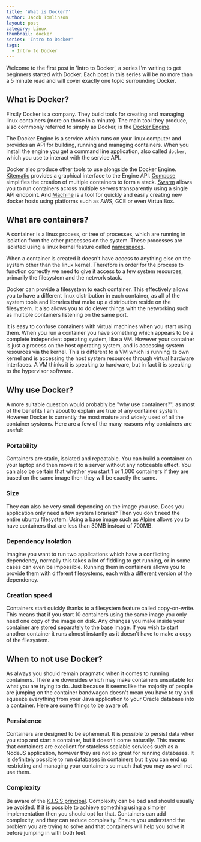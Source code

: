 ```yaml
---
title: 'What is Docker?'
author: Jacob Tomlinson
layout: post
category: Linux
thumbnail: docker
series: 'Intro to Docker'
tags:
  - Intro to Docker
---
```


Welcome to the first post in 'Intro to Docker', a series I'm writing to get beginners started with Docker. Each post in this series will be no more than a 5 minute read and will cover exactly one topic surrounding Docker.

## What is Docker?

Firstly Docker is a company. They build tools for creating and managing linux containers (more on those in a minute). The main tool they produce, also commonly referred to simply as Docker, is the [Docker Engine][docker-engine].

The Docker Engine is a service which runs on your linux computer and provides an API for building, running and managing containers. When you install the engine you get a command line application, also called `docker`, which you use to interact with the service API.

Docker also produce other tools to use alongside the Docker Engine. [Kitematic][kitematic] provides a graphical interface to the Engine API. [Compose][docker-compose] simplifies the creation of multiple containers to form a stack. [Swarm][docker-swarm] allows you to run containers across multiple servers transparently using a single API endpoint. And [Machine][docker-machine] is a tool for quickly and easily creating new docker hosts using platforms such as AWS, GCE or even VirtualBox.

## What are containers?

A container is a linux process, or tree of processes, which are running in isolation from the other processes on the system. These processes are isolated using a linux kernel feature called [namespaces][kernel-namespaces].

When a container is created it doesn't have access to anything else on the system other than the linux kernel. Therefore in order for the process to function correctly we need to give it access to a few system resources, primarily the filesystem and the network stack.

Docker can provide a filesystem to each container. This effectively allows you to have a different linux distribution in each container, as all of the system tools and libraries that make up a distribution reside on the filesystem. It also allows you to do clever things with the networking such as multiple containers listening on the same port.

It is easy to confuse containers with virtual machines when you start using them. When you run a container you have something which appears to be a complete independent operating system, like a VM. However your container is just a process on the host operating system, and is accessing system resources via the kernel. This is different to a VM which is running its own kernel and is accessing the host system resources through virtual hardware interfaces. A VM thinks it is speaking to hardware, but in fact it is speaking to the hypervisor software.

## Why use Docker?

A more suitable question would probably be "why use containers?", as most of the benefits I am about to explain are true of any container system. However Docker is currently the most mature and widely used of all the container systems. Here are a few of the many reasons why containers are useful:

### Portability

Containers are static, isolated and repeatable. You can build a container on your laptop and then move it to a server without any noticeable effect. You can also be certain that whether you start 1 or 1,000 containers if they are based on the same image then they will be exactly the same.

### Size
They can also be very small depending on the image you use. Does you application only need a few system libraries? Then you don't need the entire ubuntu filesystem. Using a base image such as [Alpine][alpine] allows you to have containers that are less than 30MB instead of 700MB.

### Dependency isolation

Imagine you want to run two applications which have a conflicting dependency, normally this takes a lot of fiddling to get running, or in some cases can even be impossible. Running them in containers allows you to provide them with different filesystems, each with a different version of the dependency.

### Creation speed

Containers start quickly thanks to a filesystem feature called copy-on-write. This means that if you start 10 containers using the same image you only need one copy of the image on disk. Any changes you make inside your container are stored separately to the base image. If you wish to start another container it runs almost instantly as it doesn't have to make a copy of the filesystem.

## When to not use Docker?

As always you should remain pragmatic when it comes to running containers. There are downsides which may make containers unsuitable for what you are trying to do. Just because it seems like the majority of people are jumping on the container bandwagon doesn't mean you have to try and squeeze everything from your Java application to your Oracle database into a container. Here are some things to be aware of:

### Persistence

Containers are designed to be ephemeral. It is possible to persist data when you stop and start a container, but it doesn't come naturally. This means that containers are excellent for stateless scalable services such as a NodeJS application, however they are not so great for running databases. It is definitely possible to run databases in containers but it you can end up restricting and managing your containers so much that you may as well not use them.

### Complexity

Be aware of the [K.I.S.S principal][kiss]. Complexity can be bad and should usually be avoided. If it is possible to achieve something using a simpler implementation then you should opt for that. Containers can add complexity, and they can reduce complexity. Ensure you understand the problem you are trying to solve and that containers will help you solve it before jumping in with both feet.

[alpine]: https://hub.docker.com/_/alpine/
[docker-compose]: https://www.docker.com/products/docker-compose
[docker-engine]: https://www.docker.com/products/docker-engine
[docker-machine]: https://www.docker.com/products/docker-machine
[docker-swarm]: https://www.docker.com/products/docker-swarm
[kernel-namespaces]: http://man7.org/linux/man-pages/man7/namespaces.7.html
[kiss]: https://en.wikipedia.org/wiki/KISS_principle
[kitematic]: https://www.docker.com/products/docker-kitematic
